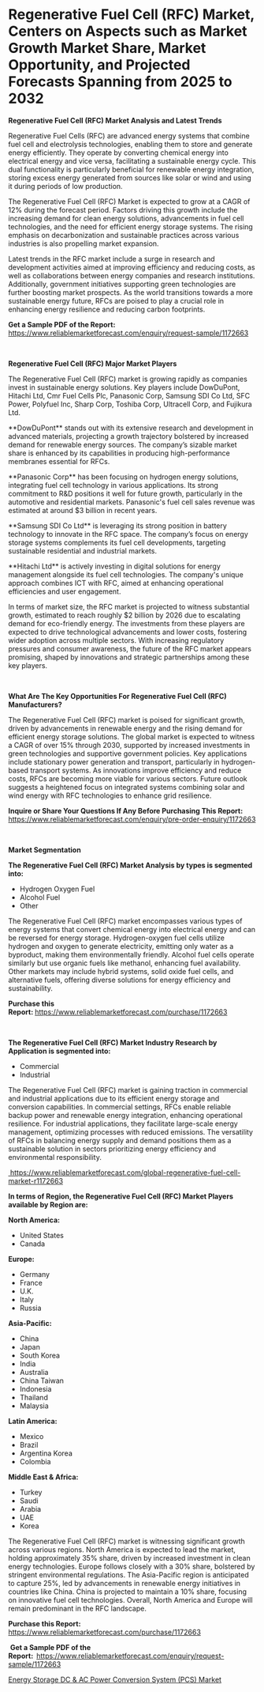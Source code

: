 <p><h1>Regenerative Fuel Cell (RFC) Market, Centers on Aspects such as Market Growth Market Share, Market Opportunity, and Projected Forecasts Spanning from 2025 to 2032</h1></p><p><strong>Regenerative Fuel Cell (RFC) Market Analysis and Latest Trends</strong></p>
<p><p>Regenerative Fuel Cells (RFC) are advanced energy systems that combine fuel cell and electrolysis technologies, enabling them to store and generate energy efficiently. They operate by converting chemical energy into electrical energy and vice versa, facilitating a sustainable energy cycle. This dual functionality is particularly beneficial for renewable energy integration, storing excess energy generated from sources like solar or wind and using it during periods of low production.</p><p>The Regenerative Fuel Cell (RFC) Market is expected to grow at a CAGR of 12% during the forecast period. Factors driving this growth include the increasing demand for clean energy solutions, advancements in fuel cell technologies, and the need for efficient energy storage systems. The rising emphasis on decarbonization and sustainable practices across various industries is also propelling market expansion.</p><p>Latest trends in the RFC market include a surge in research and development activities aimed at improving efficiency and reducing costs, as well as collaborations between energy companies and research institutions. Additionally, government initiatives supporting green technologies are further boosting market prospects. As the world transitions towards a more sustainable energy future, RFCs are poised to play a crucial role in enhancing energy resilience and reducing carbon footprints.</p></p>
<p><strong>Get a Sample PDF of the Report:&nbsp;</strong> <a href="https://www.reliablemarketforecast.com/enquiry/request-sample/1172663?utm_campaign=2255&utm_medium=2&utm_source=Github&utm_content=ia&utm_term=14022025&utm_id=regenerative-fuel-cell-rfc">https://www.reliablemarketforecast.com/enquiry/request-sample/1172663</a></p>
<p>&nbsp;</p>
<p><strong>Regenerative Fuel Cell (RFC) Major Market Players</strong></p>
<p><p>The Regenerative Fuel Cell (RFC) market is growing rapidly as companies invest in sustainable energy solutions. Key players include DowDuPont, Hitachi Ltd, Cmr Fuel Cells Plc, Panasonic Corp, Samsung SDI Co Ltd, SFC Power, Polyfuel Inc, Sharp Corp, Toshiba Corp, Ultracell Corp, and Fujikura Ltd.</p><p>**DowDuPont** stands out with its extensive research and development in advanced materials, projecting a growth trajectory bolstered by increased demand for renewable energy sources. The company’s sizable market share is enhanced by its capabilities in producing high-performance membranes essential for RFCs.</p><p>**Panasonic Corp** has been focusing on hydrogen energy solutions, integrating fuel cell technology in various applications. Its strong commitment to R&D positions it well for future growth, particularly in the automotive and residential markets. Panasonic's fuel cell sales revenue was estimated at around $3 billion in recent years.</p><p>**Samsung SDI Co Ltd** is leveraging its strong position in battery technology to innovate in the RFC space. The company’s focus on energy storage systems complements its fuel cell developments, targeting sustainable residential and industrial markets.</p><p>**Hitachi Ltd** is actively investing in digital solutions for energy management alongside its fuel cell technologies. The company's unique approach combines ICT with RFC, aimed at enhancing operational efficiencies and user engagement.</p><p>In terms of market size, the RFC market is projected to witness substantial growth, estimated to reach roughly $2 billion by 2026 due to escalating demand for eco-friendly energy. The investments from these players are expected to drive technological advancements and lower costs, fostering wider adoption across multiple sectors. With increasing regulatory pressures and consumer awareness, the future of the RFC market appears promising, shaped by innovations and strategic partnerships among these key players.</p></p>
<p>&nbsp;</p>
<p><strong>What Are The Key Opportunities For Regenerative Fuel Cell (RFC) Manufacturers?</strong></p>
<p><p>The Regenerative Fuel Cell (RFC) market is poised for significant growth, driven by advancements in renewable energy and the rising demand for efficient energy storage solutions. The global market is expected to witness a CAGR of over 15% through 2030, supported by increased investments in green technologies and supportive government policies. Key applications include stationary power generation and transport, particularly in hydrogen-based transport systems. As innovations improve efficiency and reduce costs, RFCs are becoming more viable for various sectors. Future outlook suggests a heightened focus on integrated systems combining solar and wind energy with RFC technologies to enhance grid resilience.</p></p>
<p><strong>Inquire or Share Your Questions If Any Before Purchasing This Report:</strong> <a href="https://www.reliablemarketforecast.com/enquiry/pre-order-enquiry/1172663?utm_campaign=2255&utm_medium=2&utm_source=Github&utm_content=ia&utm_term=14022025&utm_id=regenerative-fuel-cell-rfc">https://www.reliablemarketforecast.com/enquiry/pre-order-enquiry/1172663</a></p>
<p>&nbsp;</p>
<p><strong>Market Segmentation</strong></p>
<p><strong>The Regenerative Fuel Cell (RFC) Market Analysis by types is segmented into:</strong></p>
<p><ul><li>Hydrogen Oxygen Fuel</li><li>Alcohol Fuel</li><li>Other</li></ul></p>
<p><p>The Regenerative Fuel Cell (RFC) market encompasses various types of energy systems that convert chemical energy into electrical energy and can be reversed for energy storage. Hydrogen-oxygen fuel cells utilize hydrogen and oxygen to generate electricity, emitting only water as a byproduct, making them environmentally friendly. Alcohol fuel cells operate similarly but use organic fuels like methanol, enhancing fuel availability. Other markets may include hybrid systems, solid oxide fuel cells, and alternative fuels, offering diverse solutions for energy efficiency and sustainability.</p></p>
<p><strong>Purchase this Report:&nbsp;</strong><a href="https://www.reliablemarketforecast.com/purchase/1172663?utm_campaign=2255&utm_medium=2&utm_source=Github&utm_content=ia&utm_term=14022025&utm_id=regenerative-fuel-cell-rfc">https://www.reliablemarketforecast.com/purchase/1172663</a></p>
<p>&nbsp;</p>
<p><strong>The Regenerative Fuel Cell (RFC) Market Industry Research by Application is segmented into:</strong></p>
<p><ul><li>Commercial</li><li>Industrial</li></ul></p>
<p><p>The Regenerative Fuel Cell (RFC) market is gaining traction in commercial and industrial applications due to its efficient energy storage and conversion capabilities. In commercial settings, RFCs enable reliable backup power and renewable energy integration, enhancing operational resilience. For industrial applications, they facilitate large-scale energy management, optimizing processes with reduced emissions. The versatility of RFCs in balancing energy supply and demand positions them as a sustainable solution in sectors prioritizing energy efficiency and environmental responsibility.</p></p>
<p><a href="https://www.reliablemarketforecast.com/global-regenerative-fuel-cell-market-r1172663?utm_campaign=2255&utm_medium=2&utm_source=Github&utm_content=ia&utm_term=14022025&utm_id=regenerative-fuel-cell-rfc">&nbsp;https://www.reliablemarketforecast.com/global-regenerative-fuel-cell-market-r1172663</a></p>
<p><strong>In terms of Region, the Regenerative Fuel Cell (RFC) Market Players available by Region are:</strong></p>
<p>
    <p> <strong> North America: </strong>
        <ul>
            <li>United States</li>
            <li>Canada</li>
        </ul>
        </p> 
    <p> <strong> Europe: </strong>
        <ul>
            <li>Germany</li>
            <li>France</li>
            <li>U.K.</li>
            <li>Italy</li>
            <li>Russia</li>
        </ul>
        </p> 
    <p> <strong> Asia-Pacific: </strong>
        <ul>
            <li>China</li>
            <li>Japan</li>
            <li>South Korea</li>
            <li>India</li>
            <li>Australia</li>
            <li>China Taiwan</li>
            <li>Indonesia</li>
            <li>Thailand</li>
            <li>Malaysia</li>
        </ul>
        </p> 
    <p> <strong> Latin America: </strong>
        <ul>
            <li>Mexico</li>
            <li>Brazil</li>
            <li>Argentina Korea</li>
            <li>Colombia</li>
        </ul>
        </p> 
    <p> <strong> Middle East & Africa: </strong>
        <ul>
            <li>Turkey</li>
            <li>Saudi</li>
            <li>Arabia</li>
            <li>UAE</li>
            <li>Korea</li>
        </ul>
    </p>
    </p>
<p><p>The Regenerative Fuel Cell (RFC) market is witnessing significant growth across various regions. North America is expected to lead the market, holding approximately 35% share, driven by increased investment in clean energy technologies. Europe follows closely with a 30% share, bolstered by stringent environmental regulations. The Asia-Pacific region is anticipated to capture 25%, led by advancements in renewable energy initiatives in countries like China. China is projected to maintain a 10% share, focusing on innovative fuel cell technologies. Overall, North America and Europe will remain predominant in the RFC landscape.</p></p>
<p><strong>Purchase this Report: </strong><a href="https://www.reliablemarketforecast.com/purchase/1172663?utm_campaign=2255&utm_medium=2&utm_source=Github&utm_content=ia&utm_term=14022025&utm_id=regenerative-fuel-cell-rfc">https://www.reliablemarketforecast.com/purchase/1172663</a></p>
<p>&nbsp;<strong>Get a Sample PDF of the Report:&nbsp;&nbsp;</strong><a href="https://www.reliablemarketforecast.com/enquiry/request-sample/1172663?utm_campaign=2255&utm_medium=2&utm_source=Github&utm_content=ia&utm_term=14022025&utm_id=regenerative-fuel-cell-rfc">https://www.reliablemarketforecast.com/enquiry/request-sample/1172663</a></p>
<p><strong></strong></p>
<p><p><a href="https://github.com/kbollin866/Market-Research-Report-List-1/blob/main/energy-storage-dc-ac-power-conversion-system-pcs-market.md?utm_campaign=2255&utm_medium=2&utm_source=Github&utm_content=ia&utm_term=14022025&utm_id=regenerative-fuel-cell-rfc">Energy Storage DC & AC Power Conversion System (PCS) Market</a></p></p>